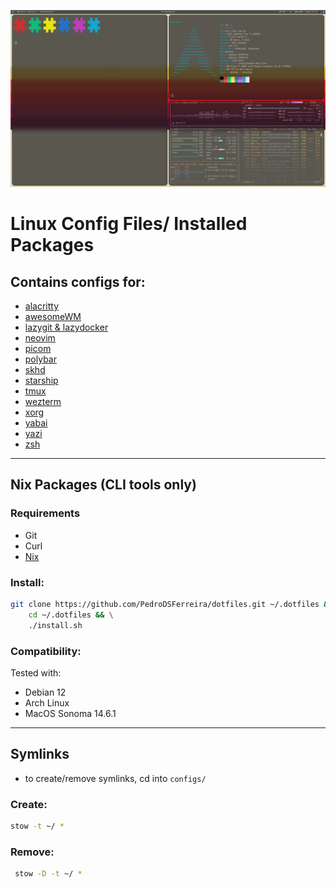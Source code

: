 ![Screenshot](screenshot.png)
# Linux Config Files/ Installed Packages

## Contains configs for:

- [alacritty](configs/alacritty)
- [awesomeWM](configs/awesome)
- [lazygit & lazydocker](configs/lazy)
- [neovim](configs/nvim)
- [picom](configs/picom)
- [polybar](configs/polybar)
- [skhd](configs/skhd)
- [starship](configs/starship)
- [tmux](configs/tmux)
- [wezterm](configs/wezterm)
- [xorg](configs/x)
- [yabai](configs/yabai)
- [yazi](configs/yazi)
- [zsh](configs/zsh)

---

## Nix Packages (CLI tools only)

### Requirements

- Git
- Curl
- [Nix](https://nixos.org/download.html)

### Install:

```sh
git clone https://github.com/PedroDSFerreira/dotfiles.git ~/.dotfiles && \
    cd ~/.dotfiles && \
    ./install.sh
```

### Compatibility:

Tested with:

- Debian 12
- Arch Linux
- MacOS Sonoma 14.6.1

---

## Symlinks

- to create/remove symlinks, cd into `configs/`

### Create:

```bash
stow -t ~/ *
```

### Remove:

```bash
 stow -D -t ~/ *
```
